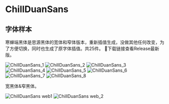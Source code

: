 # ChillDuanSans
## 字体样本
寒蝉端黑体是思源黑体的宽体和窄体版本，重新插值生成，没做其他任何改变，为了方便切换，同时也生成了原字体插值。共25件。
🔗下载链接查看Release最新版。

![ChillDuanSans_1](https://github.com/Warren2060/ChillDuanSans/assets/87366329/8b5ed5ee-63d2-4cb5-8965-da5087f62e8a)
![ChillDuanSans_2](https://github.com/Warren2060/ChillDuanSans/assets/87366329/c224608c-36a4-4c72-9512-0c2f84b71a1f)
![ChillDuanSans_3](https://github.com/Warren2060/ChillDuanSans/assets/87366329/66496475-2dd1-4bfa-8d3b-290065296ee0)
![ChillDuanSans_4](https://github.com/Warren2060/ChillDuanSans/assets/87366329/b55d85d4-f23b-4392-bac0-e107731491cb)
![ChillDuanSans_5](https://github.com/Warren2060/ChillDuanSans/assets/87366329/2d604e74-1802-4978-9cb5-53e99be5aefb)
![ChillDuanSans_6](https://github.com/Warren2060/ChillDuanSans/assets/87366329/9b7c79f7-c70b-4bad-9084-b07a15188c72)
![ChillDuanSans_7](https://github.com/Warren2060/ChillDuanSans/assets/87366329/d6b5d799-e582-4d83-9cc0-696e7952a78e)
![ChillDuanSans_8](https://github.com/Warren2060/ChillDuanSans/assets/87366329/76c8454e-e266-43f1-ac08-6b09085441d6)

宽黑体&amp;窄黑体。

![ChillDuanSans web1](https://github.com/Warren2060/ChillDuanSans/assets/87366329/f2da4634-ab01-4e95-b133-38a83c4b2df0)
![ChillDuanSans web_2](https://github.com/Warren2060/ChillDuanSans/assets/87366329/a4449059-a068-48ec-b9cb-43c966e6f01b)
